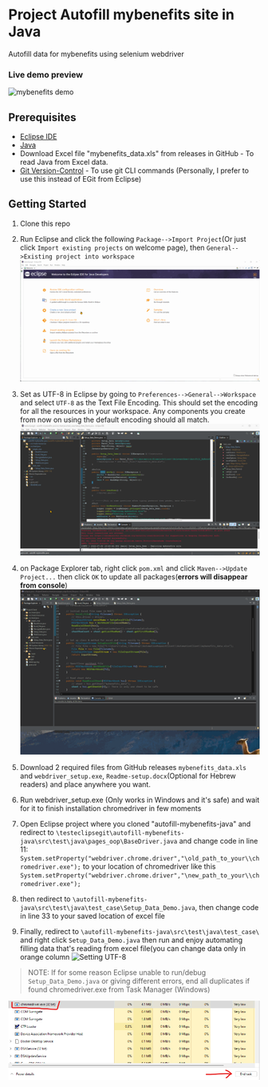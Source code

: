 # Project Autofill mybenefits site in Java

Autofill data for mybenefits using selenium webdriver

### Live demo preview

![mybenefits demo](./assets_demo/autofill-mybenefits-demo.gif)

## Prerequisites

* [Eclipse IDE](https://www.eclipse.org/downloads/)
* [Java](https://www.java.com/en/)
* Download Excel file "mybenefits_data.xls" from releases in GitHub - To read Java from Excel data.
* [Git Version-Control](https://git-scm.com/) - To use git CLI commands (Personally, I prefer to use this instead of EGit from Eclipse)

## Getting Started

1. Clone this repo

2. Run Eclipse and click the following `Package-->Import Project`(Or just click `Import existing projects` on welcome page), then `General-->Existing project into workspace`
![Eclipse Import Project](./assets_demo/initial-eclipse-java.gif)

3. Set as UTF-8 in Eclipse by going to `Preferences-->General-->Workspace` and select `UTF-8` as the Text File Encoding. This should set the encoding for all the resources in your workspace. Any components you create from now on using the default encoding should all match. 
![Setting UTF-8](./assets_demo/set_eclipse_support_utf-8.gif)

4. on Package Explorer tab, right click `pom.xml` and click `Maven-->Update Project...` then click `OK` to update all packages(**errors will disappear from console**)
![Setting UTF-8](./assets_demo/update_maven_dependencies.gif)

5. Download 2 required files from GitHub releases `mybenefits_data.xls` and `webdriver_setup.exe`, `Readme-setup.docx`(Optional for Hebrew readers) and place anywhere you want.

6. Run webdriver_setup.exe (Only works in Windows and it's safe) and wait for it to finish installation chromedriver in few moments

7. Open Eclipse project where you cloned "autofill-mybenefits-java" and redirect to `\testeclipsegit\autofill-mybenefits-java\src\test\java\pages_oop\BaseDriver.java` and change code in line 11: `System.setProperty("webdriver.chrome.driver","\old_path_to_your\\chromedriver.exe");` to your location of chromedriver like this `System.setProperty("webdriver.chrome.driver","\new_path_to_your\\chromedriver.exe");`

8. then redirect to `\autofill-mybenefits-java\src\test\java\test_case\Setup_Data_Demo.java`, then change code in line 33 to your saved location of excel file

9. Finally, redirect to `\autofill-mybenefits-java\src\test\java\test_case\` and right click `Setup_Data_Demo.java` then run and enjoy automating filling data that's reading from excel file(you can change data only in orange column
![Setting UTF-8](./assets_demo/autofill-mybenefits-demo.gif)


> NOTE: If for some reason Eclipse unable to run/debug `Setup_Data_Demo.java` or giving different errors, end all duplicates if found chromedriver.exe from Task Manager (Windows)

![Eclipse Import Project](./assets_demo/End_chromedriver.png)